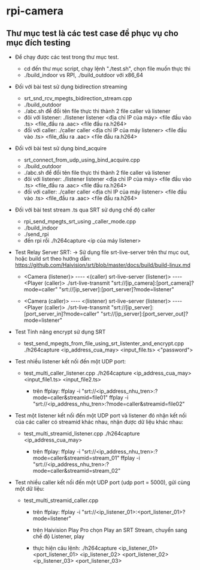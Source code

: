# rpi-camera


## Thư mục test là các test case để phục vụ cho mục đích testing
+ Để chạy được các test trong thư mục test.
    - cd đến thư mục script, chạy lệnh "./test.sh", chọn file muốn thực thi
    - ./build_indoor vs RPI, ./build_outdoor với x86_64

+ Đối với bài test sử dụng bidirection streaming
    + srt_snd_rcv_mpegts_bidirection_stream.cpp
    + ./build_outdoor
    + ./abc.sh để đổi tên file thực thi thành 2 file caller và listener
    + đôi với listener: ./listener listener <địa chỉ IP của máy> <port> <file đầu vào .ts> <file_đầu ra .aac> <file đầu ra.h264>
    + đối với caller:   ./caller caller <địa chỉ IP của máy listener> <port> <file đầu vào .ts> <file_đầu ra .aac> <file đầu ra.h264>

+ Đối với bài test sử dụng bind_acquire
    + srt_connect_from_udp_using_bind_acquire.cpp
    + ./build_outdoor
    + ./abc.sh để đổi tên file thực thi thành 2 file caller và listener
    + đôi với listener: ./listener listener <địa chỉ IP của máy> <port> <file đầu vào .ts> <file_đầu ra .aac> <file đầu ra.h264>
    + đối với caller:   ./caller caller <địa chỉ IP của máy listener> <port> <file đầu vào .ts> <file_đầu ra .aac> <file đầu ra.h264>

+ Đối với bài test stream .ts qua SRT sử dụng chế độ caller
    + rpi_send_mpegts_srt_using _caller_mode.cpp
    + ./build_indoor
    + ./send_rpi
    + đến rpi rồi ./h264capture <ip của máy listener> <port>


+ Test Relay Server SRT:
-> Sử dụng file srt-live-server trên thư mục out, hoặc build srt theo hướng dẫn: https://github.com/Haivision/srt/blob/master/docs/build/build-linux.md
    
    + <Camera (listener)> ---- <(caller) srt-live-server (listener)> ---- <Player (caller)>
        ./srt-live-transmit "srt://[ip_camera]:[port_camera]?mode=caller" "srt://[ip_server]:[port_server]?mode=listener"
    
    + <Camera (caller)> ---- <(listener) srt-live-server (listener)> ---- <Player (caller)>
        ./srt-live-transmit "srt://[ip_server]:[port_server_in]?mode=caller" "srt://[ip_server]:[port_server_out]?mode=listener"

+ Test Tính năng encrypt sử dụng SRT
    + test_send_mpegts_from_file_using_srt_listenter_and_encrypt.cpp
        ./h264capture <ip_address_cua_may> <port> <input_file.ts> <"password">

+ Test nhiều listener kết nối đến một UDP port:
    + test_multi_caller_listener.cpp
        ./h264capture <ip_address_cua_may> <port> <input_file1.ts> <input_file2.ts>
        + trên ffplay:
            ffplay -i "srt://<ip_address_nhu_tren>:<port>?mode=caller&streamid=file01"
            ffplay -i "srt://<ip_address_nhu_tren>:<port>?mode=caller&streamid=file02"
+ Test một listener kết nối đến một UDP port và listener đó nhận kết nối của các caller có streamid khác nhau, nhận được dữ liệu khác nhau:
    + test_multi_streamid_listener.cpp
        ./h264capture <ip_address_cua_may> <port>
        + trên ffplay:
            ffplay -i "srt://<ip_address_nhu_tren>:<port>?mode=caller&streamid=stream_01"
            ffplay -i "srt://<ip_address_nhu_tren>:<port>?mode=caller&streamid=stream_02"
+ Test nhiều caller kết nối đến một UDP port (udp port = 5000), gửi cùng một dữ liệu:
    + test_multi_streamid_caller.cpp
        + trên ffplay:
            ffplay -i "srt://<ip_listener_01>:<port_listener_01>?mode=listener"
        + trên Haivision Play Pro
            chọn Play an SRT Stream, chuyển sang chế độ Listener, play

        + thực hiện câu lệnh:
        ./h264capture <ip_listener_01> <port_listener_01> <ip_listener_02> <port_listener_02> <ip_listener_03> <port_listener_03>